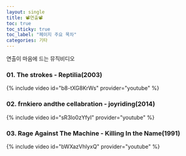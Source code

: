 ```yaml
---
layout: single
title: 📽연출📽
toc: true
toc_sticky: true
toc_label: "페이지 주요 목차"
categories: 기타
---
```

연출이 마음에 드는 뮤직비디오
### 01. The strokes - Reptilia(2003)
{% include video id="b8-tXG8KrWs" provider="youtube" %}   

### 02. frnkiero andthe cellabration - joyriding(2014)
{% include video id="sR3lo0zYfyI" provider="youtube" %}   

### 03. Rage Against The Machine - Killing In the Name(1991)
{% include video id="bWXazVhlyxQ" provider="youtube" %} 
